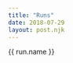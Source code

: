```yaml
---
title: "Runs"
date: 2018-07-29
layout: post.njk
---
```


<div class="center">

  <div id="app">
      <div v-for="run in runs">
        {{ run.name }}
<!--         <td style="width: 100px; text-align: right;">{{ run.date }}</td>
        <td style="width: 50px; text-align: right;">{{ run.distance }} mi</td>
        <td style="width: 80px; text-align: right;">{{ run.pace }} /mi</td>
        <td >{{ run.name }}</td> -->
      </div>
  </table>

</div>


<style>
td {
  padding: 4px;
}
</style>

<script src="/js/axios.min.js"></script>
<script src="/js/vue.js"></script>

<script>

var app = new Vue({
  el: '#app',
  data() {
    return {
      runs: [],
    };
  },
  created() {
    axios.get('/data/strava-activities.json')
    .then((response) => {
      this.runs = this.parseStravaData(response.data);
    })
    .catch((error) => {
      console.log(error);
    })
  },

  // name:
  // start_date_local
  // distance
  // moving_time
  // elapsed_time
  // total_elevation_gain
  // type
  // suffer_score

  methods: {
    parseStravaData(activities) {
      const dateFormat = { year: 'numeric', month: 'short', day: 'numeric' };
    

      let runs = [];
      for (const activity of activities) {
        if (activity.type === 'Run') {
          
          // Meters to miles
          let miles = activity.distance * 0.000621371;
          
          // Calc pace (min / mi)
          // ex. 7.75
          let pace = (activity.moving_time / 60) / miles;

          // Format pace to time
          // 7.75 -> 7:45
          let paceFormattedSeconds = String(Math.floor(((pace * 60) % 60)));
          if (paceFormattedSeconds.length < 2) {
            paceFormattedSeconds = '0' + paceFormattedSeconds;
          }
          let paceFormatted = `${Math.floor(pace)}:${paceFormattedSeconds}`;
          
          runs.push({
            name: activity.name,
            distance: miles.toFixed(1),
            pace: paceFormatted,
            date: new Date(activity.start_date_local).toLocaleDateString('en-US', dateFormat),
          });
        }
      }
      return runs;
    },
  },
})

</script>

